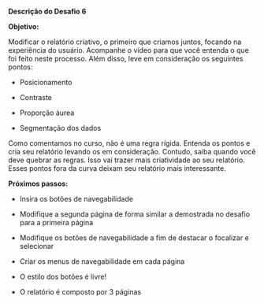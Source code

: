 **Descrição do Desafio 6**

**Objetivo:**

Modificar o relatório criativo, o primeiro que criamos juntos, focando na experiência do usuário. Acompanhe o vídeo para que você entenda o que foi feito neste processo. Além disso, leve em consideração os seguintes pontos:

- Posicionamento

- Contraste

- Proporção áurea

- Segmentação dos dados

Como comentamos no curso, não é uma regra rígida. Entenda os pontos e cria seu relatório levando os em consideração. Contudo, saiba quando você deve quebrar as regras. Isso vai trazer mais criatividade ao seu relatório. Esses pontos fora da curva deixam seu relatório mais interessante.

**Próximos passos:**

- Insira os botões de navegabilidade

- Modifique a segunda página de forma similar a demostrada no desafio para a primeira página

- Modifique os botões de navegabilidade a fim de destacar o focalizar e selecionar

- Criar os menus de navegabilidade em cada página

- O estilo dos botões é livre!

- O relatório é composto por 3 páginas
